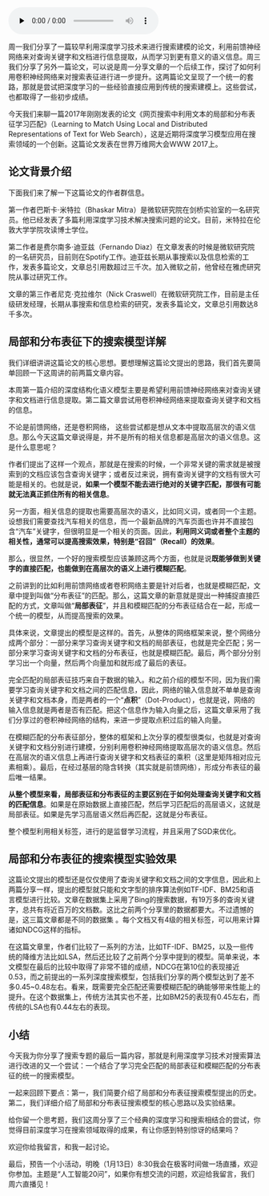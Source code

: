 <audio id="audio" title="057 | 基于深度学习的搜索算法：局部和分布表征下的搜索模型" controls="" preload="none"><source id="mp3" src="https://static001.geekbang.org/resource/audio/be/05/be7fcd68063a96bcce0094b38ca84c05.mp3"></audio>

周一我们分享了一篇较早利用深度学习技术来进行搜索建模的论文，利用前馈神经网络来对查询关键字和文档进行信息提取，从而学习到更有意义的语义信息。周三我们分享了另外一篇论文，可以说是周一分享文章的一个后续工作，探讨了如何利用卷积神经网络来对搜索表征进行进一步提升。这两篇论文呈现了一个统一的套路，那就是尝试把深度学习的一些经验直接应用到传统的搜索建模上。这些尝试，也都取得了一些初步成绩。

今天我们来聊一篇2017年刚刚发表的论文《网页搜索中利用文本的局部和分布表征学习匹配》（Learning to Match Using Local and Distributed Representations of Text for Web Search），这是近期将深度学习模型应用在搜索领域的一个创新。这篇论文发表在世界万维网大会WWW 2017上。

## 论文背景介绍

下面我们来了解一下这篇论文的作者群信息。

第一作者巴斯卡⋅米特拉（Bhaskar Mitra）是微软研究院在剑桥实验室的一名研究员。他已经发表了多篇利用深度学习技术解决搜索问题的论文。目前，米特拉在伦敦大学学院攻读博士学位。

第二作者是费尔南多⋅迪亚兹（Fernando Diaz）在文章发表的时候是微软研究院的一名研究员，目前则在Spotify工作。迪亚兹长期从事搜索以及信息检索的工作，发表多篇论文，文章总引用数超过三千次。加入微软之前，他曾经在雅虎研究院从事过研究工作。

文章的第三作者尼克⋅克拉维尔（Nick Craswell）在微软研究院工作，目前是主任级研发经理，长期从事搜索和信息检索的研究，发表多篇论文，文章总引用数达8千多次。

## 局部和分布表征下的搜索模型详解

我们详细讲讲这篇论文的核心思想。要想理解这篇论文提出的思路，我们首先要简单回顾一下这周讲的前两篇文章内容。

本周第一篇介绍的深度结构化语义模型主要是希望利用前馈神经网络来对查询关键字和文档进行信息提取。第二篇文章尝试用卷积神经网络来提取查询关键字和文档的信息。

不论是前馈网络，还是卷积网络， 这些尝试都是想从文本中提取高层次的语义信息。那么今天这篇文章说得是，并不是所有的相关信息都是高层次的语义信息。这是什么意思呢？

作者们提出了这样一个观点，那就是在搜索的时候，一个非常关键的需求就是被搜索到的文档应该包含查询关键字；或者反过来说，拥有查询关键字的文档有很大可能是相关的。也就是说，**如果一个模型不能去进行绝对的关键字匹配，那很有可能就无法真正抓住所有的相关信息**。

另一方面，相关信息的提取也需要高层次的语义，比如同义词，或者同一个主题。设想我们需要查找汽车相关的信息，而一个最新品牌的汽车页面也许并不直接包含“汽车”关键字，但很明显是一个相关的页面。因此，**利用同义词或者整个主题的相关性，通常可以提高搜索效果，特别是“召回”（Recall）的效果**。

那么，很显然，一个好的搜索模型应该兼顾这两个方面，也就是说**既能够做到关键字的直接匹配，也能做到在高层次的语义上进行模糊匹配**。

之前讲到的比如利用前馈网络或者卷积网络主要是针对后者，也就是模糊匹配，文章中提到叫做“分布表征”的匹配。那么，这篇文章的新意就是提出一种捕捉直接匹配的方式，文章叫做“**局部表征**”，并且和模糊匹配的分布表征结合在一起，形成一个统一的模型，从而提高搜索的效果。

具体来说，文章提出的模型是这样的。首先，从整体的网络框架来说，整个网络分成两个部分：一部分来学习查询关键字和文档的局部表征，也就是完全匹配；另一部分来学习查询关键字和文档的分布表征，也就是模糊匹配。最后，两个部分分别学习出一个向量，然后两个向量加和就形成了最后的表征。

完全匹配的局部表征技巧来自于数据的输入。和之前介绍的模型不同，因为我们需要学习查询关键字和文档之间的匹配信息，因此，网络的输入信息就不单单是查询关键字和文档本身，而是两者的一个“**点积**”（Dot-Product），也就是说，网络的输入信息就是两者是否有匹配。把这个信息作为输入向量之后，这篇文章采用了我们分享过的卷积神经网络的结构，来进一步提取点积过后的输入向量。

在模糊匹配的分布表征部分，整体的框架和上次分享的模型很类似，也就是对查询关键字和文档分别进行建模，分别利用卷积神经网络提取高层次的语义信息。然后在高层次的语义信息上再进行查询关键字和文档表征的乘积（这里是矩阵相对应元素相乘）。最后，在经过基层的隐含转换（其实就是前馈网络），形成分布表征的最后唯一结果。

**从整个模型来看，局部表征和分布表征的主要区别在于如何处理查询关键字和文档的匹配信息**。如果是在原始数据上直接匹配，然后学习匹配后的高层语义，这就是局部表征。如果是先学习高层语义然后再匹配，这就是分布表征。

整个模型利用相关标签，进行的是监督学习流程，并且采用了SGD来优化。

## 局部和分布表征的搜索模型实验效果

这篇论文提出的模型还是仅仅使用了查询关键字和文档之间的文字信息，因此和上两篇分享一样，提出的模型就只能和文字型的排序算法例如TF-IDF、BM25和语言模型进行比较。文章在数据集上采用了Bing的搜索数据，有19万多的查询关键字，总共有将近百万的文档数。这比之前两个分享里的数据都要大。不过遗憾的是，这三篇文章都是不同的数据集 。每个文档又有4级的相关标签，可以用来计算诸如NDCG这样的指标。

在这篇文章里，作者们比较了一系列的方法，比如TF-IDF、BM25，以及一些传统的降维方法比如LSA，然后还比较了之前两个分享中提到的模型。简单来说，本文模型在最后的比较中取得了非常不错的成绩，NDCG在第10位的表现接近0.53，而之前提出的一系列深度搜索模型，包括我们分享的两个模型达到了差不多0.45~0.48左右。看来，既需要完全匹配还需要模糊匹配的确能够带来性能上的提升。在这个数据集上，传统方法其实也不差，比如BM25的表现有0.45左右，而传统的LSA也有0.44左右的表现。

## 小结

今天我为你分享了搜索专题的最后一篇内容，那就是利用深度学习技术对搜索算法进行改进的又一个尝试：一个结合了学习完全匹配的局部表征和模糊匹配的分布表征的统一的搜索模型。

一起来回顾下要点：第一，我们简要介绍了局部和分布表征搜索模型提出的历史。第二，我们详细介绍了局部和分布表征搜索模型的核心思路以及实验结果。

给你留一个思考题，我们这周分享了三个经典的深度学习和搜索相结合的尝试，你觉得目前深度学习在搜索领域取得的成果，有让你感到特别惊讶的结果吗？

欢迎你给我留言，和我一起讨论。

最后，预告一个小活动，明晚（1月13日）8:30我会在极客时间做一场直播，欢迎你参加。主题是“人工智能20问”，如果你有想交流的问题，欢迎给我留言，我们周六直播见！

<img src="https://static001.geekbang.org/resource/image/03/a4/036075efeb9f168a768b32cd178ce9a4.jpg" alt="" />



